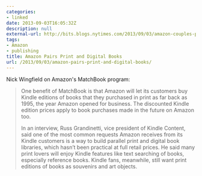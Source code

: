 ```yaml
---
categories:
- linked
date: 2013-09-03T16:05:32Z
description: null
external-url: http://bits.blogs.nytimes.com/2013/09/03/amazon-couples-print-digital-books-with-new-program/?_r=0
tags:
- Amazon
- publishing
title: Amazon Pairs Print and Digital Books
url: /2013/09/03/amazon-pairs-print-and-digital-books/
---
```


Nick Wingfield on Amazon's MatchBook program:

> One benefit of MatchBook is that Amazon will let its customers buy Kindle editions of books that they purchased in print as far back as 1995, the year Amazon opened for business. The discounted Kindle edition prices apply to book purchases made in the future on Amazon too.
> 
> In an interview, Russ Grandinetti, vice president of Kindle Content, said one of the most common requests Amazon receives from its Kindle customers is a way to build parallel print and digital book libraries, which hasn’t been practical at full retail prices. He said many print lovers will enjoy Kindle features like text searching of books, especially reference books. Kindle fans, meanwhile, still want print editions of books as souvenirs and art objects.
